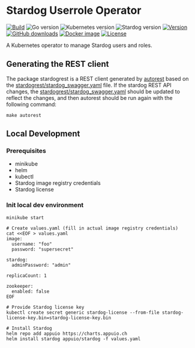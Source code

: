 # Stardog Userrole Operator

[![Build](https://img.shields.io/github/workflow/status/vshn/stardog-userrole-operator/Build)][build]
![Go version](https://img.shields.io/github/go-mod/go-version/vshn/stardog-userrole-operator)
![Kubernetes version](https://img.shields.io/badge/k8s-v1.18-blue)
![Stardog version](https://img.shields.io/badge/Stardog-v7-blue)
[![Version](https://img.shields.io/github/v/release/vshn/stardog-userrole-operator)][releases]
[![GitHub downloads](https://img.shields.io/github/downloads/vshn/stardog-userrole-operator/total)][releases]
[![Docker image](https://img.shields.io/docker/pulls/vshn/stardog-userrole-operator)][dockerhub]
[![License](https://img.shields.io/github/license/vshn/stardog-userrole-operator)][license]

A Kubernetes operator to manage Stardog users and roles.

## Generating the REST client

The package stardogrest is a REST client generated by [autorest](http://azure.github.io/autorest/) based on the [stardogrest/stardog_swagger.yaml](stardogrest/stardog_swagger.yaml) file. If the stardog REST API changes, the [stardogrest/stardog_swagger.yaml](stardogrest/stardog_swagger.yaml) should be updated to reflect the changes, and then autorest should be run again with the following command:

```
make autorest
```

[build]: https://github.com/vshn/stardog-userrole-operator/actions?query=workflow%3ABuild
[releases]: https://github.com/vshn/stardog-userrole-operator/releases
[license]: https://github.com/vshn/stardog-userrole-operator/blob/master/LICENSE
[dockerhub]: https://hub.docker.com/r/vshn/stardog-userrole-operator

## Local Development

### Prerequisites

- minikube
- helm
- kubectl
- Stardog image registry credentials
- Stardog license

### Init local dev environment

```
minikube start

# Create values.yaml (fill in actual image registry credentials)
cat <<EOF > values.yaml
image:
  username: "foo"
  password: "supersecret"

stardog:
  adminPassword: "admin"

replicaCount: 1

zookeeper:
  enabled: false
EOF

# Provide Stardog license key
kubectl create secret generic stardog-license --from-file stardog-license-key.bin=stardog-license-key.bin

# Install Stardog
helm repo add appuio https://charts.appuio.ch
helm install stardog appuio/stardog -f values.yaml
```
